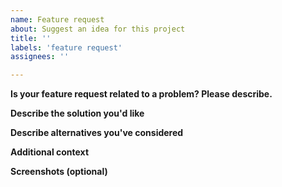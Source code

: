 ```yaml
---
name: Feature request
about: Suggest an idea for this project
title: ''
labels: 'feature request'
assignees: ''

---
```


**Is your feature request related to a problem? Please describe.**
<!--A clear and concise description of what the problem is. Ex. I'm always frustrated when-->


**Describe the solution you'd like**
<!--A clear and concise description of what you want to happen.-->


**Describe alternatives you've considered**
<!--A clear and concise description of any alternative solutions or features you've considered.-->


**Additional context**
<!--Add any other context or screenshots about the feature request here.-->


**Screenshots (optional)**
